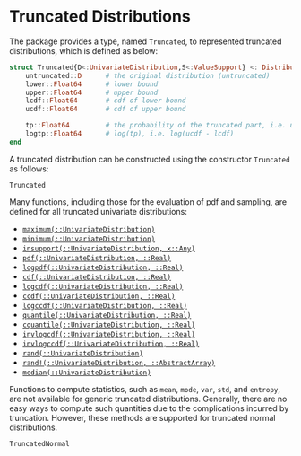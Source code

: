 # Truncated Distributions

The package provides a type, named `Truncated`, to represented truncated distributions, which is defined as below:

```julia
struct Truncated{D<:UnivariateDistribution,S<:ValueSupport} <: Distribution{Univariate,S}
    untruncated::D      # the original distribution (untruncated)
    lower::Float64      # lower bound
    upper::Float64      # upper bound
    lcdf::Float64       # cdf of lower bound
    ucdf::Float64       # cdf of upper bound

    tp::Float64         # the probability of the truncated part, i.e. ucdf - lcdf
    logtp::Float64      # log(tp), i.e. log(ucdf - lcdf)
end
```

A truncated distribution can be constructed using the constructor `Truncated` as follows:

```@docs
Truncated
```

Many functions, including those for the evaluation of pdf and sampling, are defined for all truncated univariate distributions:

- [`maximum(::UnivariateDistribution)`](@ref)
- [`minimum(::UnivariateDistribution)`](@ref)
- [`insupport(::UnivariateDistribution, x::Any)`](@ref)
- [`pdf(::UnivariateDistribution, ::Real)`](@ref)
- [`logpdf(::UnivariateDistribution, ::Real)`](@ref)
- [`cdf(::UnivariateDistribution, ::Real)`](@ref)
- [`logcdf(::UnivariateDistribution, ::Real)`](@ref)
- [`ccdf(::UnivariateDistribution, ::Real)`](@ref)
- [`logccdf(::UnivariateDistribution, ::Real)`](@ref)
- [`quantile(::UnivariateDistribution, ::Real)`](@ref)
- [`cquantile(::UnivariateDistribution, ::Real)`](@ref)
- [`invlogcdf(::UnivariateDistribution, ::Real)`](@ref)
- [`invlogccdf(::UnivariateDistribution, ::Real)`](@ref)
- [`rand(::UnivariateDistribution)`](@ref)
- [`rand!(::UnivariateDistribution, ::AbstractArray)`](@ref)
- [`median(::UnivariateDistribution)`](@ref)

Functions to compute statistics, such as `mean`, `mode`, `var`, `std`, and `entropy`, are not available for generic truncated distributions. Generally, there are no easy ways to compute such quantities due to the complications incurred by truncation.
However, these methods are supported for truncated normal distributions.

```@docs
TruncatedNormal
```
